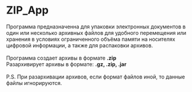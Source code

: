 # ZIP_App
   Программа предназначенна для упаковки электронных документов в один или несколько архивных файлов для удобного перемещения или хранения в условиях 
   ограниченного объёма памяти на носителях цифровой информации, а также для распаковки архивов.<br>
   <br>
   Программа создает архивы в формате <b>.zip</b><br>
   Разархивирует архивы в формате: <b>.gz, .zip, .jar</b><br>
            <br>
   P.S. При разархивации архивов, если формат файлов иной, то данные файлы игнорируются.
